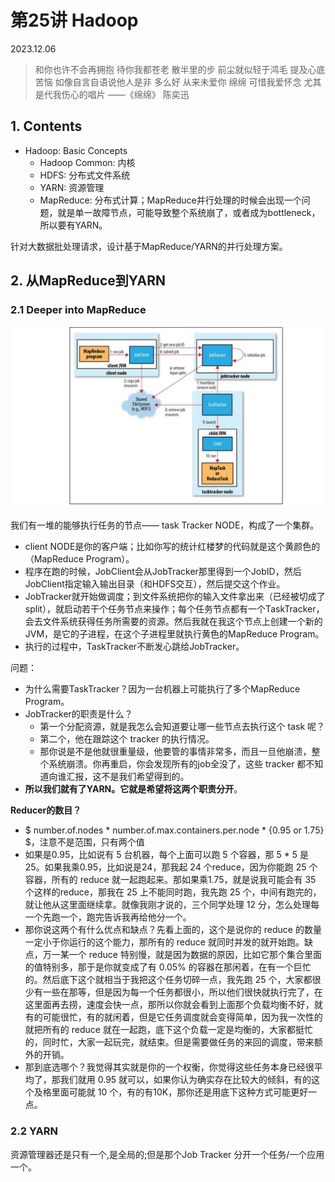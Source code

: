 # 第25讲 Hadoop

2023.12.06

> 和你也许不会再拥抱 待你我都苍老
散半里的步 前尘就似轻于鸿毛
提及心底苦恼 如像自言自语说他人是非 多么好
从来未爱你 绵绵
可惜我爱怀念 尤其是代我伤心的唱片
> ——《绵绵》 陈奕迅

## 1. Contents

- Hadoop: Basic Concepts
  - Hadoop Common: 内核
  - HDFS: 分布式文件系统
  - YARN: 资源管理
  - MapReduce: 分布式计算；MapReduce并行处理的时候会出现一个问题，就是单一故障节点，可能导致整个系统崩了，或者成为bottleneck，所以要有YARN。

针对大数据批处理请求，设计基于MapReduce/YARN的并行处理方案。

## 2. 从MapReduce到YARN

### 2.1 Deeper into MapReduce

![](./res/jobtracker.png)

我们有一堆的能够执行任务的节点—— task Tracker NODE，构成了一个集群。

- client NODE是你的客户端；比如你写的统计红楼梦的代码就是这个黄颜色的（MapReduce Program）。
- 程序在跑的时候，JobClient会从JobTracker那里得到一个JobID，然后JobClient指定输入输出目录（和HDFS交互），然后提交这个作业。
- JobTracker就开始做调度；到文件系统把你的输入文件拿出来（已经被切成了split），就启动若干个任务节点来操作；每个任务节点都有一个TaskTracker，会去文件系统获得任务所需要的资源。然后我就在我这个节点上创建一个新的JVM，是它的子进程，在这个子进程里就执行黄色的MapReduce Program。
- 执行的过程中，TaskTracker不断发心跳给JobTracker。

问题：
- 为什么需要TaskTracker？因为一台机器上可能执行了多个MapReduce Program。
- JobTracker的职责是什么？
  - 第一个分配资源，就是我怎么会知道要让哪一些节点去执行这个 task 呢？
  - 第二个，他在跟踪这个 tracker 的执行情况。
  - 那你说是不是他就很重量级，他要管的事情非常多，而且一旦他崩溃，整个系统崩溃。你再重启，你会发现所有的job全没了，这些 tracker 都不知道向谁汇报，这不是我们希望得到的。
- **所以我们就有了YARN。它就是希望将这两个职责分开**。

**Reducer的数目？**
  - $ number.of.nodes * number.of.max.containers.per.node * {0.95 or 1.75} $，注意不是范围，只有两个值
- 如果是0.95，比如说有 5 台机器，每个上面可以跑 5 个容器，那 5 * 5 是25。如果我乘0.95，比如说是24，那我起 24 个reduce，因为你能跑 25 个容器，所有的 reduce 就一起跑起来。那如果乘1.75，就是说我可能会有 35 个这样的reduce，那我在 25 上不能同时跑，我先跑 25 个，中间有跑完的，就让他从这里面继续拿。就像我刚才说的，三个同学处理 12 分，怎么处理每一个先跑一个，跑完告诉我再给他分一个。
- 那你说这两个有什么优点和缺点？先看上面的，这个是说你的 reduce 的数量一定小于你运行的这个能力，那所有的 reduce 就同时并发的就开始跑。缺点，万一某一个 reduce 特别慢，就是因为数据的原因，比如它那个集合里面的值特别多，那于是你就变成了有 0.05% 的容器在那闲着，在有一个巨忙的。然后底下这个就相当于我把这个任务切碎一点，我先跑 25 个，大家都很少有一些在那等，但是因为每一个任务都很小，所以他们很快就执行完了，在这里面再去捞，速度会快一点，那所以你就会看到上面那个负载均衡不好，就有的可能很忙，有的就闲着，但是它任务调度就会变得简单，因为我一次性的就把所有的 reduce 就在一起跑，底下这个负载一定是均衡的，大家都挺忙的，同时忙，大家一起玩完，就结束。但是需要做任务的来回的调度，带来额外的开销。
- 那到底选哪个？我觉得其实就是你的一个权衡，你觉得这些任务本身已经很平均了，那我们就用 0.95 就可以，如果你认为确实存在比较大的倾斜，有的这个及格里面可能就 10 个，有的有10K，那你还是用底下这种方式可能更好一点。

### 2.2 YARN

资源管理器还是只有一个,是全局的;但是那个Job
 Tracker 分开一个任务/一个应用一个。